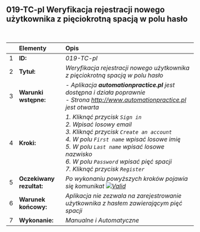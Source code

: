 ## 019-TC-pl Weryfikacja rejestracji nowego użytkownika z pięciokrotną spacją w polu hasło

<br>

|     | Elementy                 | Opis                                                                    |
| :-- | :----------------------- | :---------------------------------------------------------------------- |
| 1   | **ID:**                  | _019-TC-pl_                                                             |
| 2   | **Tytuł:**               | _Weryfikacja rejestracji nowego użytkownika z pięciokrotną spacją w polu hasło_ |
| 3   | **Warunki wstępne:**     | _- Aplikacja **automationpractice.pl** jest dostępna i działa poprawnie <br> - Strona http://www.automationpractice.pl jest otwarta_ |
| 4   | **Kroki:**               | _1. Kliknąć przycisk `Sign in` <br> 2. Wpisać losowy email <br> 3. Kliknąć przycisk `Create an account` <br> 4. W polu `First name` wpisać losowe imię <br> 5. W polu `Last name` wpisać losowe nazwisko <br> 6. W polu `Password` wpisać pięć spacji <br> 7. Kliknąć przycisk `Register`_ |
| 5   | **Oczekiwany rezultat:** | _Po wykonaniu powyższych kroków pojawia się komunikat [![Valid](https://img.shields.io/badge/There%20is%201%20error-f3515c)](#)_ |
| 6   | **Warunek końcowy:**     | _Aplikacja nie zezwala na zarejestrowanie użytkownika z hasłem zawierającym pięć spacji_ |
| 7   | **Wykonanie:**           | _Manualne i Automatyczne_                                               |
